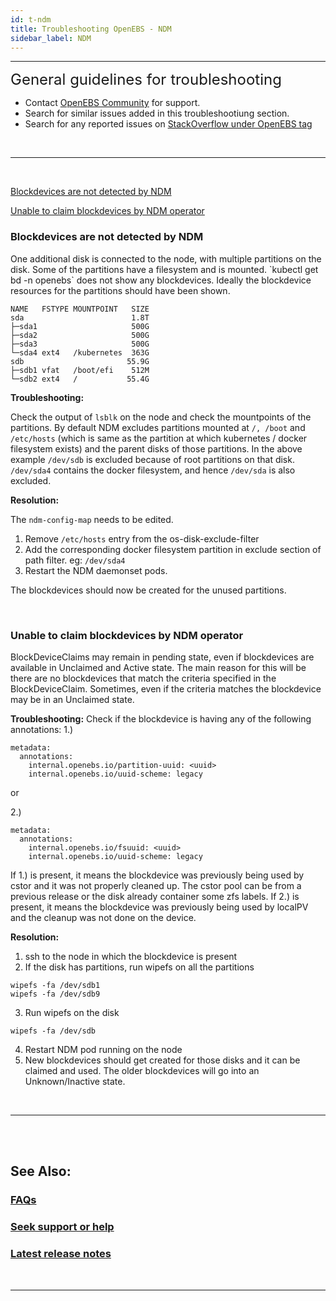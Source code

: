 ```yaml
---
id: t-ndm
title: Troubleshooting OpenEBS - NDM
sidebar_label: NDM
---
```

------

<font size="5">General guidelines for troubleshooting</font>

- Contact <a href="/v230/docs/next/support.html" target="_blank">OpenEBS Community</a> for support.
- Search for similar issues added in this troubleshootiung section.
- Search for any reported issues on <a href=" https://stackoverflow.com/questions/tagged/openebs" target="_blank">StackOverflow under OpenEBS tag</a>

<br>
<hr>
<br>

[Blockdevices are not detected by NDM](#bd-not-detected)

[Unable to claim blockdevices by NDM operator](#unable-to-claim-blockdevices)


<h3><a class="anchor" aria-hidden="true" id="bd-not-detected"></a>Blockdevices are not detected by NDM</h3>
One additional disk is connected to the node, with multiple partitions on the disk. Some of the partitions have a filesystem and is mounted. `kubectl get bd -n openebs` does not show any blockdevices. Ideally the blockdevice resources for the partitions should have been shown.

```
NAME   FSTYPE MOUNTPOINT   SIZE
sda                        1.8T
├─sda1                     500G
├─sda2                     500G
├─sda3                     500G
└─sda4 ext4   /kubernetes  363G
sdb                       55.9G
├─sdb1 vfat   /boot/efi    512M
└─sdb2 ext4   /           55.4G
```

**Troubleshooting:**

Check the output of `lsblk` on the node and check the mountpoints of the partitions. By default NDM excludes partitions mounted at `/, /boot` and `/etc/hosts` (which is same as the partition at which kubernetes / docker filesystem exists) and the parent disks of those partitions. In the above example `/dev/sdb` is excluded because of root partitions on that disk. `/dev/sda4` contains the docker filesystem, and hence `/dev/sda` is also excluded.

**Resolution:**

The `ndm-config-map` needs to be edited.
1. Remove `/etc/hosts` entry from the os-disk-exclude-filter
2. Add the corresponding docker filesystem partition in exclude section of path filter. eg: `/dev/sda4` 
3. Restart the NDM daemonset pods.

The blockdevices should now be created for the unused partitions.

<br>

<h3><a class="anchor" aria-hidden="true" id="unable-to-claim-blockdevices"></a>Unable to claim blockdevices by NDM operator</h3>
BlockDeviceClaims may remain in pending state, even if blockdevices are available in Unclaimed and Active state. The main reason for this will be there are no blockdevices that match the criteria specified in the BlockDeviceClaim. Sometimes, even if the criteria matches the blockdevice may be in an Unclaimed state. 


**Troubleshooting:**
Check if the blockdevice is having any of the following annotations:
1.)
```
metadata:
  annotations:
    internal.openebs.io/partition-uuid: <uuid>
    internal.openebs.io/uuid-scheme: legacy
```

or

2.)
```
metadata:
  annotations:
    internal.openebs.io/fsuuid: <uuid>
    internal.openebs.io/uuid-scheme: legacy
```

If 1.) is present, it means the blockdevice was previously being used by cstor and it was not properly cleaned up. The cstor pool can be from a previous release or the disk already container some zfs labels.
If 2.) is present, it means the blockdevice was previously being used by localPV and the cleanup was not done on the device.

**Resolution:**
1. ssh to the node in which the blockdevice is present
2. If the disk has partitions, run wipefs on all the partitions
```
wipefs -fa /dev/sdb1
wipefs -fa /dev/sdb9
```
3. Run wipefs on the disk
```
wipefs -fa /dev/sdb
```
4. Restart NDM pod running on the node
5. New blockdevices should get created for those disks and it can be claimed and used. The older blockdevices will go into an Unknown/Inactive state.

<br>

<hr>
<br>
<br>

## See Also:

### [FAQs](/v230/docs/next/faq.html)

### [Seek support or help](/v230/docs/next/support.html)

### [Latest release notes](/v230/docs/next/releases.html)

<br>
<hr>
<br>

